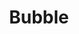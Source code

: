 ---
facebook: https://facebook.com/bubblebuilder
instagram: https://instagram.com/bubble__hq
linkedin: https://linkedin.com/company/bubble-hq
logohandle: bubbleio
sort: bubble
title: Bubble
twitter: https://x.com/bubble
website: https://bubble.io/
wikipedia: https://en.wikipedia.org/wiki/Bubble_(programming_language)
---